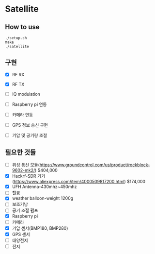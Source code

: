 # Satellite

## How to use
```
./setup.sh
make
./satellite
```


## 구현
- [x] RF RX
- [x] RF TX
- [ ] IQ modulation
- [ ] Raspberry pi 연동
- [ ] 카메라 연동
- [ ] GPS 정보 송신 구현
- [ ] 기압 및 공기량 조절


## 필요한 것들
- [ ] 위성 통신 모듈(https://www.groundcontrol.com/us/product/rockblock-9602-mk2/) $404,000
- [x] Hackrf-SDR 기기(https://www.aliexpress.com/item/4000509817200.html) $174,000
- [X] UFH Antenna-430mhz~450mhz
- [ ] 헬륨
- [x] weather balloon-weight 1200g
- [ ] 보조기낭
- [ ] 공기 조절 펌프
- [x] Raspberry pi
- [ ] 카메라
- [X] 기압 센서(BMP180, BMP280)
- [X] GPS 센서
- [ ] 태양전지
- [ ] 전지
